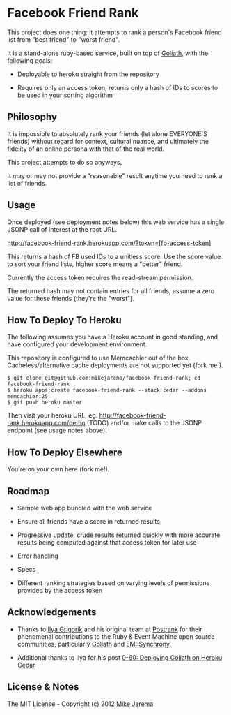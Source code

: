 # Facebook Friend Rank

This project does one thing: it attempts to rank a person's Facebook friend list from "best friend" to "worst friend".

It is a stand-alone ruby-based service, built on top of [Goliath](http://goliath.io), with the following goals:

* Deployable to heroku straight from the repository

* Requires only an access token, returns only a hash of IDs to scores to be used in your sorting algorithm


## Philosophy

It is impossible to absolutely rank your friends (let alone EVERYONE'S friends) without regard for
context, cultural nuance, and ultimately the fidelity of an online persona with that of the real world.

This project attempts to do so anyways.

It may or may not provide a "reasonable" result anytime you need to rank a list of friends.


## Usage

Once deployed (see deployment notes below) this web service has a single JSONP call of interest at the root URL.

http://facebook-friend-rank.herokuapp.com/?token=[fb-access-token]

This returns a hash of FB used IDs to a unitless score.  Use the score value to sort your friend
lists, higher score means a "better" friend.

Currently the access token requires the read-stream permission.

The returned hash may not contain entries for all friends, assume a zero value for these friends (they're the "worst").


## How To Deploy To Heroku

The following assumes you have a Heroku account in good standing, and have configured your development environment.

This repository is configured to use Memcachier out of the box. Cacheless/alternative cache deployments are not
supported yet (fork me!).
    
    $ git clone git@github.com:mikejarema/facebook-friend-rank; cd facebook-friend-rank
    $ heroku apps:create facebook-friend-rank --stack cedar --addons memcachier:25
    $ git push heroku master
    
Then visit your heroku URL, eg. http://facebook-friend-rank.herokuapp.com/demo (TODO) and/or
make calls to the JSONP endpoint (see usage notes above).


## How To Deploy Elsewhere

You're on your own here (fork me!).


## Roadmap

* Sample web app bundled with the web service

* Ensure all friends have a score in returned results

* Progressive update, crude results returned quickly with more accurate results being computed against that
  access token for later use

* Error handling

* Specs

* Different ranking strategies based on varying levels of permissions provided by the access token


## Acknowledgements

* Thanks to [Ilya Grigorik](http://igvita.com) and his original team at [Postrank](http://postrank.com) 
  for their phenomenal contributions to the Ruby & Event Machine open source communities, particularly 
  [Goliath](http://goliath.io) and [EM::Synchrony](https://github.com/igrigorik/em-synchrony).

* Additional thanks to Ilya for his post 
  [0-60: Deploying Goliath on Heroku Cedar](http://www.igvita.com/2011/06/02/0-60-deploying-goliath-on-heroku-cedar/)


## License & Notes

The MIT License - Copyright (c) 2012 [Mike Jarema](http://mikejarema.com)
